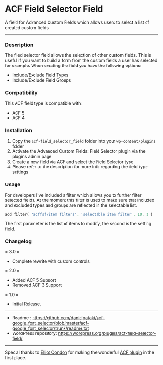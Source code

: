 # ACF Field Selector Field

A field for Advanced Custom Fields which allows users to select a list of created custom fields

-----------------------

### Description

The filed selector field allows the selection of other custom fields. This is useful if you want to build a form from the custom fields a user has selected for example. When creating the field you have the following options:

* Include/Exclude Field Types
* Include/Exclude Field Groups

### Compatibility

This ACF field type is compatible with:

* ACF 5
* ACF 4


### Installation

1. Copy the `acf-field_selector_field` folder into your `wp-content/plugins` folder
2. Activate the Advanced Custom Fields: Field Selector plugin via the plugins admin page
3. Create a new field via ACF and select the Field Selector type
4. Please refer to the description for more info regarding the field type settings

### Usage

For developers I've included a filter which allows you to further filter selected fields. At the moment this filter is used to make sure that included and excluded types and groups are reflected in the selectable list.

```php
add_filter( 'acffsf/item_filters', 'selectable_item_filter', 10, 2 )
```

The first parameter is the list of items to modify, the second is the setting field.


### Changelog

= 3.0 =
* Complete rewrite with custom controls

= 2.0 =
* Added ACF 5 Support
* Removed ACF 3 Support

= 1.0 =
* Initial Release.

-----------------------

* Readme : https://github.com/danielpataki/acf-google_font_selector/blob/master/acf-google_font_selector/trunk/readme.txt
* WordPress repository: https://wordpress.org/plugins/acf-field-selector-field/

-----------------------

Special thanks to [Elliot Condon](http://elliotcondon.com) for making the wonderful [ACF plugin](advancedcustomfields.com) in the first place.
